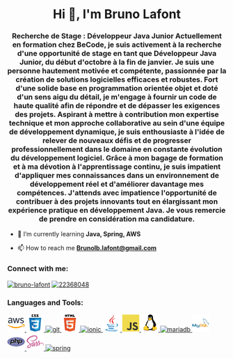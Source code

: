 <h1 align="center">Hi 👋, I'm Bruno Lafont</h1>
<h3 align="center">Recherche de Stage : Développeur Java Junior Actuellement en formation chez BeCode, je suis activement à la recherche d'une opportunité de stage en tant que Développeur Java Junior, du début d'octobre à la fin de janvier. Je suis une personne hautement motivée et compétente, passionnée par la création de solutions logicielles efficaces et robustes. Fort d'une solide base en programmation orientée objet et doté d'un sens aigu du détail, je m'engage à fournir un code de haute qualité afin de répondre et de dépasser les exigences des projets. Aspirant à mettre à contribution mon expertise technique et mon approche collaborative au sein d'une équipe de développement dynamique, je suis enthousiaste à l'idée de relever de nouveaux défis et de progresser professionnellement dans le domaine en constante évolution du développement logiciel. Grâce à mon bagage de formation et à ma dévotion à l'apprentissage continu, je suis impatient d'appliquer mes connaissances dans un environnement de développement réel et d'améliorer davantage mes compétences. J'attends avec impatience l'opportunité de contribuer à des projets innovants tout en élargissant mon expérience pratique en développement Java. Je vous remercie de prendre en considération ma candidature.</h3>

- 🌱 I’m currently learning **Java, Spring, AWS**

- 📫 How to reach me **Brunolb.lafont@gmail.com**

<h3 align="left">Connect with me:</h3>
<p align="left">
<a href="https://linkedin.com/in/bruno-lafont" target="blank"><img align="center" src="https://raw.githubusercontent.com/rahuldkjain/github-profile-readme-generator/master/src/images/icons/Social/linked-in-alt.svg" alt="bruno-lafont" height="30" width="40" /></a>
<a href="https://stackoverflow.com/users/22368048" target="blank"><img align="center" src="https://raw.githubusercontent.com/rahuldkjain/github-profile-readme-generator/master/src/images/icons/Social/stack-overflow.svg" alt="22368048" height="30" width="40" /></a>
</p>

<h3 align="left">Languages and Tools:</h3>
<p align="left"> <a href="https://aws.amazon.com" target="_blank" rel="noreferrer"> <img src="https://raw.githubusercontent.com/devicons/devicon/master/icons/amazonwebservices/amazonwebservices-original-wordmark.svg" alt="aws" width="40" height="40"/> </a> <a href="https://www.w3schools.com/css/" target="_blank" rel="noreferrer"> <img src="https://raw.githubusercontent.com/devicons/devicon/master/icons/css3/css3-original-wordmark.svg" alt="css3" width="40" height="40"/> </a> <a href="https://git-scm.com/" target="_blank" rel="noreferrer"> <img src="https://www.vectorlogo.zone/logos/git-scm/git-scm-icon.svg" alt="git" width="40" height="40"/> </a> <a href="https://www.w3.org/html/" target="_blank" rel="noreferrer"> <img src="https://raw.githubusercontent.com/devicons/devicon/master/icons/html5/html5-original-wordmark.svg" alt="html5" width="40" height="40"/> </a> <a href="https://ionicframework.com" target="_blank" rel="noreferrer"> <img src="https://upload.wikimedia.org/wikipedia/commons/d/d1/Ionic_Logo.svg" alt="ionic" width="40" height="40"/> </a> <a href="https://www.java.com" target="_blank" rel="noreferrer"> <img src="https://raw.githubusercontent.com/devicons/devicon/master/icons/java/java-original.svg" alt="java" width="40" height="40"/> </a> <a href="https://developer.mozilla.org/en-US/docs/Web/JavaScript" target="_blank" rel="noreferrer"> <img src="https://raw.githubusercontent.com/devicons/devicon/master/icons/javascript/javascript-original.svg" alt="javascript" width="40" height="40"/> </a> <a href="https://www.linux.org/" target="_blank" rel="noreferrer"> <img src="https://raw.githubusercontent.com/devicons/devicon/master/icons/linux/linux-original.svg" alt="linux" width="40" height="40"/> </a> <a href="https://mariadb.org/" target="_blank" rel="noreferrer"> <img src="https://www.vectorlogo.zone/logos/mariadb/mariadb-icon.svg" alt="mariadb" width="40" height="40"/> </a> <a href="https://www.mysql.com/" target="_blank" rel="noreferrer"> <img src="https://raw.githubusercontent.com/devicons/devicon/master/icons/mysql/mysql-original-wordmark.svg" alt="mysql" width="40" height="40"/> </a> <a href="https://www.php.net" target="_blank" rel="noreferrer"> <img src="https://raw.githubusercontent.com/devicons/devicon/master/icons/php/php-original.svg" alt="php" width="40" height="40"/> </a> <a href="https://sass-lang.com" target="_blank" rel="noreferrer"> <img src="https://raw.githubusercontent.com/devicons/devicon/master/icons/sass/sass-original.svg" alt="sass" width="40" height="40"/> </a> <a href="https://spring.io/" target="_blank" rel="noreferrer"> <img src="https://www.vectorlogo.zone/logos/springio/springio-icon.svg" alt="spring" width="40" height="40"/> </a> </p>

